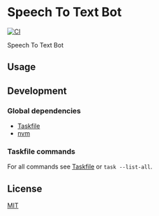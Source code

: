 # Speech To Text Bot

[![CI](https://github.com/ovsds/speech-to-text-bot/workflows/Check%20PR/badge.svg)](https://github.com/ovsds/speech-to-text-bot/actions?query=workflow%3A%22%22Check+PR%22%22)

Speech To Text Bot

## Usage

## Development

### Global dependencies

- [Taskfile](https://taskfile.dev/installation/)
- [nvm](https://github.com/nvm-sh/nvm?tab=readme-ov-file#install--update-script)

### Taskfile commands

For all commands see [Taskfile](Taskfile.yaml) or `task --list-all`.

## License

[MIT](LICENSE)
